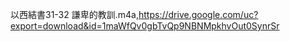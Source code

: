 以西結書31-32 謙卑的教訓.m4a,https://drive.google.com/uc?export=download&id=1maWfQv0gbTvQp9NBNMpkhvOut0SynrSr